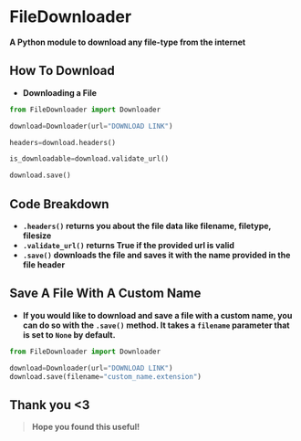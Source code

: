 # FileDownloader
**A Python module to download any file-type from the internet**

## How To Download
- **Downloading a File**
```py
from FileDownloader import Downloader

download=Downloader(url="DOWNLOAD LINK")

headers=download.headers()

is_downloadable=download.validate_url()

download.save() 
```
## Code Breakdown
- **`.headers()` returns you about the file data like filename, filetype, filesize**
- **`.validate_url()` returns True if the provided url is valid**
- **`.save()` downloads the file and saves it with the name provided in the file header**

## Save A File With A Custom Name
- **If you would like to download and save a file with a custom name, you can do so with the `.save()` method. It takes a `filename` parameter that is set to `None` by default.**
```py
from FileDownloader import Downloader

download=Downloader(url="DOWNLOAD LINK")
download.save(filename="custom_name.extension") 
```
## Thank you <3
> **Hope you found this useful!**
